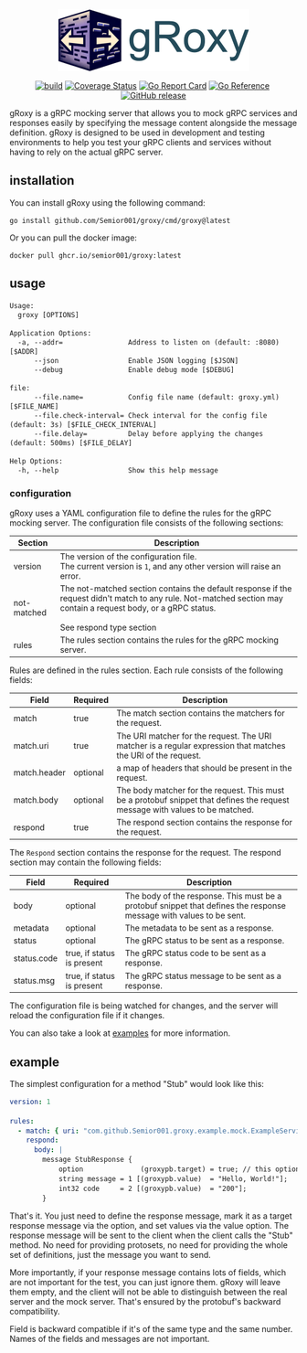<div align="center">

<img class="logo" src=".github/logo.png" width="334px" height="108px" alt="gRoxy | gRPC mocking server"/>

[![build](https://github.com/Semior001/groxy/actions/workflows/.go.yaml/badge.svg)](https://github.com/Semior001/groxy/actions/workflows/.go.yaml)&nbsp;[![Coverage Status](https://coveralls.io/repos/github/Semior001/groxy/badge.svg?branch=master)](https://coveralls.io/github/Semior001/groxy?branch=master)&nbsp;[![Go Report Card](https://goreportcard.com/badge/github.com/Semior001/groxy)](https://goreportcard.com/report/github.com/Semior001/groxy)&nbsp;[![Go Reference](https://pkg.go.dev/badge/github.com/Semior001/groxy.svg)](https://pkg.go.dev/github.com/Semior001/groxy)&nbsp;[![GitHub release](https://img.shields.io/github/release/Semior001/groxy.svg)](https://github.com/Semior001/groxy/releases)

</div>

gRoxy is a gRPC mocking server that allows you to mock gRPC services and responses easily by specifying the message content alongside the message definition. gRoxy is designed to be used in development and testing environments to help you test your gRPC clients and services without having to rely on the actual gRPC server.

## installation
You can install gRoxy using the following command:

```shell
go install github.com/Semior001/groxy/cmd/groxy@latest
```

Or you can pull the docker image:

```shell
docker pull ghcr.io/semior001/groxy:latest
```

## usage

```
Usage:
  groxy [OPTIONS]

Application Options:
  -a, --addr=                Address to listen on (default: :8080) [$ADDR]
      --json                 Enable JSON logging [$JSON]
      --debug                Enable debug mode [$DEBUG]

file:
      --file.name=           Config file name (default: groxy.yml) [$FILE_NAME]
      --file.check-interval= Check interval for the config file (default: 3s) [$FILE_CHECK_INTERVAL]
      --file.delay=          Delay before applying the changes (default: 500ms) [$FILE_DELAY]

Help Options:
  -h, --help                 Show this help message
```

### configuration
gRoxy uses a YAML configuration file to define the rules for the gRPC mocking server. The configuration file consists of the following sections:

| Section     | Description                                                                                                                                                                                          |
|-------------|------------------------------------------------------------------------------------------------------------------------------------------------------------------------------------------------------|
| version     | The version of the configuration file.<br/>The current version is `1`, and any other version will raise an error.                                                                                    |
| not-matched | The not-matched section contains the default response if the request didn't match to any rule. Not-matched section may contain a request body, or a gRPC status. <br/><br/> See respond type section |
| rules       | The rules section contains the rules for the gRPC mocking server.                                                                                                                                    |

Rules are defined in the rules section. Each rule consists of the following fields:

| Field            | Required | Description                                                                                                                   |
|------------------|----------|-------------------------------------------------------------------------------------------------------------------------------|
| match            | true     | The match section contains the matchers for the request.                                                                      |
| match.uri        | true     | The URI matcher for the request. The URI matcher is a regular expression that matches the URI of the request.                 |
| match.header     | optional | a map of headers that should be present in the request.                                                                       |
| match.body       | optional | The body matcher for the request. This must be a protobuf snippet that defines the request message with values to be matched. |
| respond          | true     | The respond section contains the response for the request.                                                                    |

The `Respond` section contains the response for the request. The respond section may contain the following fields:

| Field       | Required                   | Description                                                                                                         |
|-------------|----------------------------|---------------------------------------------------------------------------------------------------------------------|
| body        | optional                   | The body of the response. This must be a protobuf snippet that defines the response message with values to be sent. |
| metadata    | optional                   | The metadata to be sent as a response.                                                                              |
| status      | optional                   | The gRPC status to be sent as a response.                                                                           |
| status.code | true, if status is present | The gRPC status code to be sent as a response.                                                                      |
| status.msg  | true, if status is present | The gRPC status message to be sent as a response.                                                                   |

The configuration file is being watched for changes, and the server will reload the configuration file if it changes.

You can also take a look at [examples](_example) for more information.

## example
The simplest configuration for a method "Stub" would look like this:

```yaml
version: 1

rules:
  - match: { uri: "com.github.Semior001.groxy.example.mock.ExampleService/Stub" }
    respond:
      body: |
        message StubResponse {
            option              (groxypb.target) = true; // this option specifies that the message is a response 
            string message = 1 [(groxypb.value)  = "Hello, World!"];
            int32 code     = 2 [(groxypb.value)  = "200"];
        }
```

That's it. You just need to define the response message, mark it as a target response message via the option, and set values via the value option. The response message will be sent to the client when the client calls the "Stub" method. No need for providing protosets, no need for providing the whole set of definitions, just the message you want to send.

More importantly, if your response message contains lots of fields, which are not important for the test, you can just ignore them. gRoxy will leave them empty, and the client will not be able to distinguish between the real server and the mock server. That's ensured by the protobuf's backward compatibility.

Field is backward compatible if it's of the same type and the same number. Names of the fields and messages are not important.
